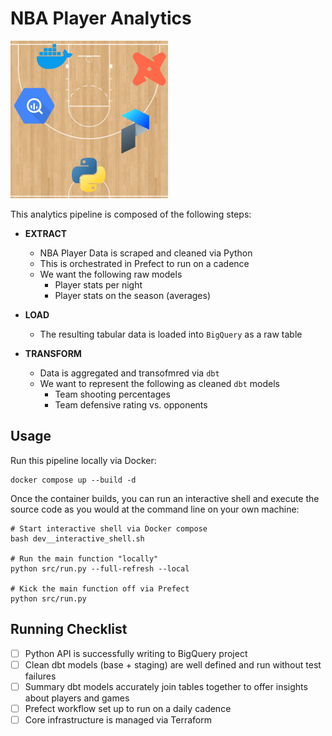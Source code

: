 # NBA Player Analytics

<img src=".local/nba_dbt.png" width=50%>

This analytics pipeline is composed of the following steps:

* **EXTRACT**
  * NBA Player Data is scraped and cleaned via Python
  * This is orchestrated in Prefect to run on a cadence
  * We want the following raw models
    * Player stats per night
    * Player stats on the season (averages)
  
* **LOAD**
  * The resulting tabular data is loaded into `BigQuery` as a raw table
  
* **TRANSFORM**
  * Data is aggregated and transofmred via `dbt`
  * We want to represent the following as cleaned `dbt` models
    * Team shooting percentages
    * Team defensive rating vs. opponents

## Usage

Run this pipeline locally via Docker:

```
docker compose up --build -d
```

Once the container builds, you can run an interactive shell and execute the source code as you would at the command line on your own machine:

```
# Start interactive shell via Docker compose
bash dev__interactive_shell.sh

# Run the main function "locally"
python src/run.py --full-refresh --local

# Kick the main function off via Prefect
python src/run.py
```

## Running Checklist
- [ ] Python API is successfully writing to BigQuery project 
- [ ] Clean dbt models (base + staging) are well defined and run without test failures
- [ ] Summary dbt models accurately join tables together to offer insights about players and games
- [ ] Prefect workflow set up to run on a daily cadence
- [ ] Core infrastructure is managed via Terraform

